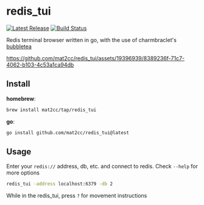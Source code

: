 # redis_tui
<p>
    <a href="https://github.com/mat2cc/redis_tui/releases"><img src="https://img.shields.io/github/release/mat2cc/redis_tui.svg" alt="Latest Release"></a>
    <a href="https://github.com/mat2cc/redis_tui/actions"><img src="https://github.com/mat2cc/redis_tui/workflows/test/badge.svg" alt="Build Status"></a>
</p>

Redis terminal browser written in go, with the use of charmbraclet's [bubbletea](https://github.com/charmbracelet/bubbletea)

https://github.com/mat2cc/redis_tui/assets/19396939/8389236f-71c7-4062-b103-4c53a1ca94db

## Install

**homebrew**:
```sh
brew install mat2cc/tap/redis_tui
```

**go**:
```sh
go install github.com/mat2cc/redis_tui@latest
```

## Usage

Enter your `redis://` address, db, etc. and connect to redis. Check `--help` for more options
```sh
redis_tui -address localhost:6379 -db 2
```

While in the redis_tui, press `?` for movement instructions
